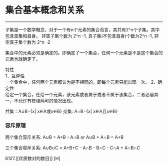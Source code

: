 # 集合基本概念和关系

---

子集是一个数学概念，对于一个有n个元素的集合而言，其共有2^n个子集。其中包含空集和自身。
非空子集个数为 2^n -1, 真子集(不包含自身)个数为2^n -1, 非空真子集个数为 2^n -2

集合中的元素必须是确定的。即确定了一个集合，任何一个元素是不是这个集合的元素也就确定了。

特性  
1、互异性  
一个集合中，任何两个元素都认为是不相同的，即每个元素只能出现一次。
2、确定性  
给定一个集合，任给一个元素，该元素或者属于或者不属于该集合，二者必居其一，不允许有模棱两可的情况出现。

并集：A∪B={x| x∈A或x∈B}
交集:   A∩B={x| x∈A且x∈B} 

### 容斥原理
两个集合容斥关系: A∪B = A+B - A∩B  or  A∪B + A∩B = A+B 

三个集合容斥关系: A∪B∪C = A+B+C - A∩B - B∩C - C∩A + A∩B∩C

6127.[[优质数对的数目]] [H]